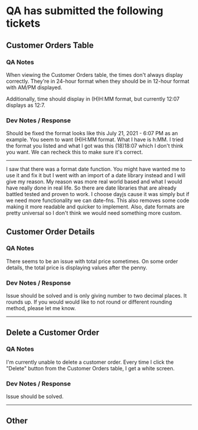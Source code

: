 # QA has submitted the following tickets


## Customer Orders Table
### QA Notes
When viewing the Customer Orders table, the times don't always display correctly. They're in 24-hour format when they should be in 12-hour format with AM/PM displayed.

Additionally, time should display in (H)H:MM format, but currently 12:07 displays as 12:7.

### Dev Notes / Response

Should be fixed the format looks like this July 21, 2021 - 6:07 PM as an example.	You seem to want (H)H:MM format. What I have is h:MM. I tried the format you listed and what I got was this (18)18:07 which I don't think you want. We can recheck this to make sure it's correct.  

---

I saw that there was a format date function. You might have wanted me to use it and fix it but I went with an import of a date library instead and I will give my reason. My reason was more real world based and what I would have really done in real life. So there are date libraries that are already battled tested and proven to work. I choose dayjs cause it was simply but if we need more functionality we can date-fns. This also removes some code making it more readable and quicker to implement. Also, date formats are pretty universal so I don't think we would need something more custom.
## Customer Order Details
### QA Notes
There seems to be an issue with total price sometimes. On some order details, the total price is displaying values after the penny.

### Dev Notes / Response

Issue should be solved and is only giving number to two decimal places. It rounds up. If you would would like to not round or different rounding method, please let me know.

---


## Delete a Customer Order
### QA Notes
I'm currently unable to delete a customer order. Every time I click the "Delete" button from the Customer Orders table, I get a white screen.

### Dev Notes / Response

Issue should be solved.

---


## Other